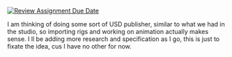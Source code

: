 [![Review Assignment Due Date](https://classroom.github.com/assets/deadline-readme-button-22041afd0340ce965d47ae6ef1cefeee28c7c493a6346c4f15d667ab976d596c.svg)](https://classroom.github.com/a/Tn7g_Mhz)

I am thinking of doing some sort of USD publisher, similar to what we had in the studio, so importing rigs and working on animation actually makes sense. I ll be adding more research and specification as I go, this is just to fixate the idea, cus I have no other for now. 
